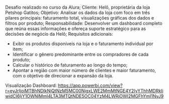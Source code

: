 Desafio realizado no curso da Alura;
Cliente: Helô, proprietária da loja Petshop Gatitos;
Objetivo: Analisar os dados da loja com foco em três pilares principais: faturamento total, visualizações gráficas dos dados e filtros por produto;
Responsabilidade: Desenvolver um dashboard completo que reúna essas informações e ofereça suporte estratégico para as decisões de negócio da Helô;
Requisitos adicionais:
- Exibir os produtos disponíveis na loja e o faturamento individual por item; 
- Identificar o gênero predominante entre os compradores de cada produto; 
- Calcular o histórico de faturamento ao longo do tempo; 
- Apontar a região com maior número de clientes e maior faturamento, com o objetivo de direcionar a expansão da loja. 

Visualização Dashboard: https://app.powerbi.com/view?r=eyJrIjoiMTBhNDlkNjQtNzM5MC00NjgxLWE2MmMtNGE4Y2IyYThhMDRkIiwidCI6IjY1OWNlMmI4LTA3MTQtNDE5OC04YzM4LWRjOWI2MGFhYmI1NyJ9
